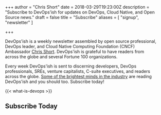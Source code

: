 +++
author = "Chris Short"
date = 2018-03-29T19:23:00Z
description = "Subscribe to DevOps'ish for updates on DevOps, Cloud Native, and Open Source news."
draft = false
title = "Subscribe"
aliases = [
	"signup",
	"newsletter"
]

+++

DevOps'ish is a weekly newsletter assembled by open source professional, DevOps leader, and Cloud Native Computing Foundation (CNCF) Ambassador [Chris Short](https://chrisshort.net/). DevOps'ish is grateful to have readers from across the globe and several Fortune 100 organizations.

Every week DevOps'ish is sent to discerning developers, DevOps professionals, SREs, venture capitalists, C-suite executives, and readers across the globe. [Some of the brightest minds in the industry](/praise/) are reading DevOps'ish and you should too. Subscribe today!

{{< what-is-devops >}}

## Subscribe Today
